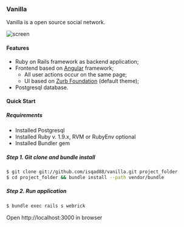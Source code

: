 ### Vanilla

Vanilla is a open source social network.

![screen](https://raw.github.com/isqad88/vanilla/development/doc/screen.jpg)

#### Features

* Ruby on Rails framework as backend application;
* Frontend based on [Angular](http://angularjs.org) framework;
  * All user actions occur on the same page;
  * UI based on [Zurb Foundation](http://foundation.zurb.com/) (default theme);
* Postgresql database.

#### Quick Start

##### Requirements

* Installed Postgresql
* Installed Ruby v. 1.9.x, RVM or RubyEnv optional
* Installed Bundler gem

##### Step 1. Git clone and bundle install

``` bash
$ git clone git://github.com/isqad88/vanilla.git project_folder
$ cd project_folder && bundle install --path vendor/bundle
```

##### Step 2. Run application

``` bash
$ bundle exec rails s webrick
```

Open http://localhost:3000 in browser